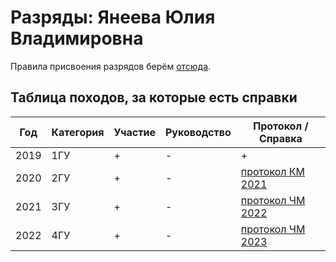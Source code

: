 # Разряды: Янеева Юлия Владимировна
Правила присвоения разрядов берём [отсюда](https://base.garant.ru/71829736/6571422aab97cae28af148cd743024bb/).

## Таблица походов, за которые есть справки

Год   | Категория | Участие  |  Руководство | Протокол / Справка
|-|-|-|-|-|
2019 | 1ГУ | + | - | +
2020 | 2ГУ | + | - | [протокол КМ 2021](https://fst-otm.net/file/rezult/marshrut_scan/2021_km/km2021_gory_1ks_f9.pdf)
2021 | 3ГУ | + | - | [протокол ЧМ 2022](https://fst-otm.net/file/rezult/marshrut_scan/2022_chm/chm2022_itog_gor_3.pdf)
2022 | 4ГУ | + | - | [протокол ЧМ 2023](https://fst-otm.net/file/rezult/marshrut_scan/2023_53460_CHM/chm2023_gori_4-5_f9.pdf)
